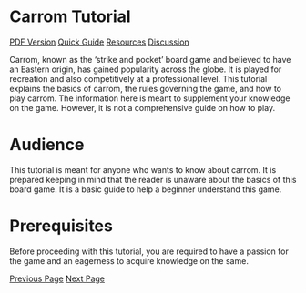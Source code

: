 # Carrom Tutorial
[PDF Version](../carrom/carrom_pdf_version.md)
[Quick Guide](../carrom/carrom_quick_guide.md)
[Resources](../carrom/carrom_useful_resources.md)
[Discussion](../carrom/carrom_discussion.md)

Carrom, known as the ‘strike and pocket’ board game and believed to have an Eastern origin, has gained popularity across the globe. It is played for recreation and also competitively at a professional level. This tutorial explains the basics of carrom, the rules governing the game, and how to play carrom. The information here is meant to supplement your knowledge on the game. However, it is not a comprehensive guide on how to play.

# Audience
This tutorial is meant for anyone who wants to know about carrom. It is prepared keeping in mind that the reader is unaware about the basics of this board game. It is a basic guide to help a beginner understand this game.

# Prerequisites
Before proceeding with this tutorial, you are required to have a passion for the game and an eagerness to acquire knowledge on the same.


[Previous Page](../carrom/index.md) [Next Page](../carrom/carrom_a_board_game.md) 
